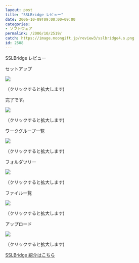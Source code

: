 ```yaml
---
layout: post
title: "SSLBridge レビュー"
date: 2006-10-09T09:00:00+09:00
categories:
- ソフトウェア
permalink: /2006/10/2519/
catch: https://image.moongift.jp/review3/sslbridge4.s.png
id: 2508
---
```

SSLBridge レビュー  
<!--more-->

セットアップ

  

[![](https://image.moongift.jp/review3/sslbridge1.s.png)](https://image.moongift.jp/review3/sslbridge1.png)  
  
（クリックすると拡大します)

  

完了です。

  

[![](https://image.moongift.jp/review3/sslbridge2.s.png)](https://image.moongift.jp/review3/sslbridge2.png)  
  
（クリックすると拡大します)

  

ワークグループ一覧

  

[![](https://image.moongift.jp/review3/sslbridge3.s.png)](https://image.moongift.jp/review3/sslbridge3.png)  
  
（クリックすると拡大します)

  

フォルダツリー

  

[![](https://image.moongift.jp/review3/sslbridge4.s.png)](https://image.moongift.jp/review3/sslbridge4.png)  
  
（クリックすると拡大します)

  

ファイル一覧

  

[![](https://image.moongift.jp/review3/sslbridge5.s.png)](https://image.moongift.jp/review3/sslbridge5.png)  
  
（クリックすると拡大します)

  

アップロード

  

[![](https://image.moongift.jp/review3/sslbridge6.s.png)](https://image.moongift.jp/review3/sslbridge6.png)  
  
（クリックすると拡大します)

  

[SSLBridge 紹介はこちら](http://oss.moongift.jp/intro/i-2518.html)


